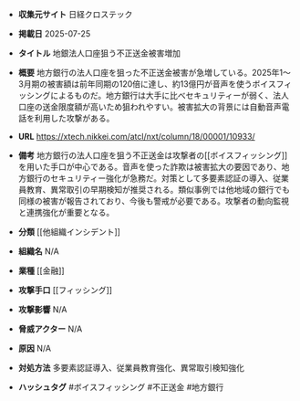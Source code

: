 - **収集元サイト**
日経クロステック

- **掲載日**
2025-07-25

- **タイトル**
地銀法人口座狙う不正送金被害増加

- **概要**
地方銀行の法人口座を狙った不正送金被害が急増している。2025年1～3月期の被害額は前年同期の120倍に達し、約13億円が音声を使うボイスフィッシングによるものだ。地方銀行は大手に比べセキュリティーが弱く、法人口座の送金限度額が高いため狙われやすい。被害拡大の背景には自動音声電話を利用した攻撃がある。

- **URL**
https://xtech.nikkei.com/atcl/nxt/column/18/00001/10933/

- **備考**
地方銀行の法人口座を狙う不正送金は攻撃者の[[ボイスフィッシング]]を用いた手口が中心である。音声を使った詐欺は被害拡大の要因であり、地方銀行のセキュリティー強化が急務だ。対策として多要素認証の導入、従業員教育、異常取引の早期検知が推奨される。類似事例では他地域の銀行でも同様の被害が報告されており、今後も警戒が必要である。攻撃者の動向監視と連携強化が重要となる。

- **分類**
[[他組織インシデント]]

- **組織名**
N/A

- **業種**
[[金融]]

- **攻撃手口**
[[フィッシング]]

- **攻撃影響**
N/A

- **脅威アクター**
N/A

- **原因**
N/A

- **対処方法**
多要素認証導入、従業員教育強化、異常取引検知強化

- **ハッシュタグ**
#ボイスフィッシング #不正送金 #地方銀行
